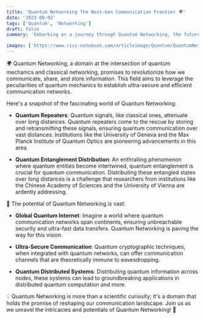 ```yaml
---
title: 'Quantum Networking The Next-Gen Communication Frontier 🌍'
date: '2023-09-02'
tags: ['Quantum', 'Networking']
draft: false
summary: 'Embarking on a journey through Quantum Networking, the future of secure and efficient communication!'

images: ['https://www.rics-notebook.com/articleimage/Quantum/QuantumNetworking.png']
---
```


🌍 Quantum Networking, a domain at the intersection of quantum mechanics and classical networking, promises to revolutionize how we communicate, share, and store information. This field aims to leverage the peculiarities of quantum mechanics to establish ultra-secure and efficient communication networks.

Here's a snapshot of the fascinating world of Quantum Networking:

- **Quantum Repeaters**: Quantum signals, like classical ones, attenuate over long distances. Quantum repeaters come to the rescue by storing and retransmitting these signals, ensuring quantum communication over vast distances. Institutions like the University of Geneva and the Max Planck Institute of Quantum Optics are pioneering advancements in this area.

- **Quantum Entanglement Distribution**: An enthralling phenomenon where quantum entities become intertwined, quantum entanglement is crucial for quantum communication. Distributing these entangled states over long distances is a challenge that researchers from institutions like the Chinese Academy of Sciences and the University of Vienna are ardently addressing.

🌌 The potential of Quantum Networking is vast:

- **Global Quantum Internet**: Imagine a world where quantum communication networks span continents, ensuring unbreachable security and ultra-fast data transfers. Quantum Networking is paving the way for this vision.

- **Ultra-Secure Communication**: Quantum cryptographic techniques, when integrated with quantum networks, can offer communication channels that are theoretically immune to eavesdropping.

- **Quantum Distributed Systems**: Distributing quantum information across nodes, these systems can lead to groundbreaking applications in distributed quantum computation and more.

💡 Quantum Networking is more than a scientific curiosity; it's a domain that holds the promise of reshaping our communication landscape. Join us as we unravel the intricacies and potentials of Quantum Networking! 🚀

